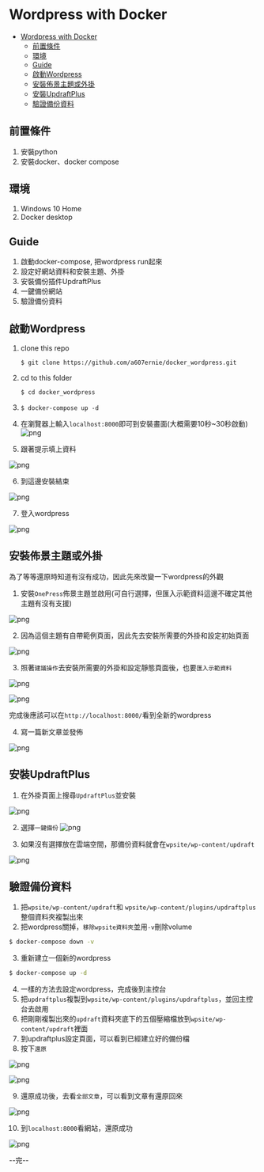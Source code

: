 # Wordpress with Docker

- [Wordpress with Docker](#wordpress-with-docker)
  - [前置條件](#前置條件)
  - [環境](#環境)
  - [Guide](#guide)
  - [啟動Wordpress](#啟動wordpress)
  - [安裝佈景主題或外掛](#安裝佈景主題或外掛)
  - [安裝UpdraftPlus](#安裝updraftplus)
  - [驗證備份資料](#驗證備份資料)


前置條件
---
1. 安裝python
2. 安裝docker、docker compose

環境
---
1. Windows 10 Home 
2. Docker desktop

Guide
---
1. 啟動docker-compose, 把wordpress run起來
2. 設定好網站資料和安裝主題、外掛
3. 安裝備份插件UpdraftPlus
4. 一鍵備份網站
5. 驗證備份資料


啟動Wordpress
---

1. clone this repo
   ```bash
   $ git clone https://github.com/a607ernie/docker_wordpress.git
   ```
2. cd to this folder
   ```bash
   $ cd docker_wordpress
   ```
3. ```$ docker-compose up -d```
4. 在瀏覽器上輸入```localhost:8000```即可到安裝畫面(大概需要10秒~30秒啟動)
![png](media/wordpress_001.png)

5. 跟著提示填上資料

![png](media/wordpress_002.png)

6. 到這邊安裝結束

![png](media/wordpress_003.png)

7. 登入wordpress

![png](media/wordpress_004.png)

安裝佈景主題或外掛
---
為了等等還原時知道有沒有成功，因此先來改變一下wordpress的外觀

1. 安裝```OnePress```佈景主題並啟用(可自行選擇，但匯入示範資料這邊不確定其他主題有沒有支援)

![png](media/wordpress_005.png)

2. 因為這個主題有自帶範例頁面，因此先去安裝所需要的外掛和設定初始頁面

![png](media/wordpress_006.png)

3. 照著```建議操作```去安裝所需要的外掛和設定靜態頁面後，也要```匯入示範資料```

![png](media/wordpress_007.png)

![png](media/wordpress_008.png)

完成後應該可以在```http://localhost:8000/```看到全新的wordpress

4. 寫一篇新文章並發佈

![png](media/wordpress_012.png)


安裝UpdraftPlus
---

1.  在外掛頁面上搜尋```UpdraftPlus```並安裝

![png](media/wordpress_009.png)

2.  選擇```一鍵備份```
![png](media/wordpress_010.png)

3.  如果沒有選擇放在雲端空間，那備份資料就會在```wpsite/wp-content/updraft```

![png](media/wordpress_011.png)

驗證備份資料
---

1. 把```wpsite/wp-content/updraft```和 ```wpsite/wp-content/plugins/updraftplus```整個資料夾複製出來
2. 把wordpress關掉，```移除wpsite資料夾```並用```-v```刪除volume
```bash
$ docker-compose down -v
```
3. 重新建立一個新的wordpress
```bash
$ docker-compose up -d
```
4. 一樣的方法去設定wordpress，完成後到主控台
5. 把```updraftplus```複製到```wpsite/wp-content/plugins/updraftplus```，並回主控台去啟用
6. 把剛剛複製出來的```updraft```資料夾底下的五個壓縮檔放到```wpsite/wp-content/updraft```裡面
7. 到updraftplus設定頁面，可以看到已經建立好的備份檔
8. 按下```還原```

![png](media/wordpress_013.png)

![png](media/wordpress_014.png)

9. 還原成功後，去看```全部文章```，可以看到文章有還原回來

![png](media/wordpress_015.png)

10. 到```localhost:8000```看網站，還原成功

![png](media/wordpress_016.png)

--完--